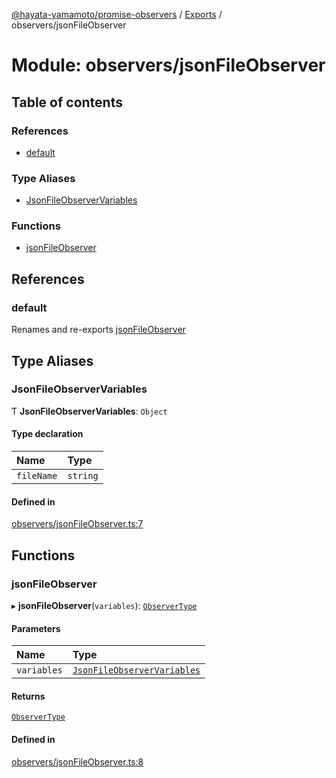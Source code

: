 [@hayata-yamamoto/promise-observers](../README.md) / [Exports](../modules.md) / observers/jsonFileObserver

# Module: observers/jsonFileObserver

## Table of contents

### References

- [default](observers_jsonFileObserver.md#default)

### Type Aliases

- [JsonFileObserverVariables](observers_jsonFileObserver.md#jsonfileobservervariables)

### Functions

- [jsonFileObserver](observers_jsonFileObserver.md#jsonfileobserver)

## References

### default

Renames and re-exports [jsonFileObserver](observers_jsonFileObserver.md#jsonfileobserver)

## Type Aliases

### JsonFileObserverVariables

Ƭ **JsonFileObserverVariables**: `Object`

#### Type declaration

| Name | Type |
| :------ | :------ |
| `fileName` | `string` |

#### Defined in

[observers/jsonFileObserver.ts:7](https://github.com/hayata-yamamoto/promise-observers/blob/d1c3c95/src/observers/jsonFileObserver.ts#L7)

## Functions

### jsonFileObserver

▸ **jsonFileObserver**(`variables`): [`ObserverType`](observers_types.md#observertype)

#### Parameters

| Name | Type |
| :------ | :------ |
| `variables` | [`JsonFileObserverVariables`](observers_jsonFileObserver.md#jsonfileobservervariables) |

#### Returns

[`ObserverType`](observers_types.md#observertype)

#### Defined in

[observers/jsonFileObserver.ts:8](https://github.com/hayata-yamamoto/promise-observers/blob/d1c3c95/src/observers/jsonFileObserver.ts#L8)
